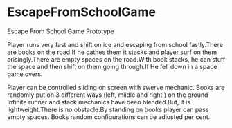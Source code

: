 # EscapeFromSchoolGame
Escape From School Game Prototype

Player runs very fast and shift on ice and escaping from school fastly.There are books on the road.If he cathes them it stacks and player surf on them arisingly.There are empty spaces on the road.With book stacks, he can stuff the space and then shift on them going through.If He fell down in a space game overs.

Player can be controlled sliding on screen with swerve mechanic.
Books are randomly put on 3 different ways (left, miidle and right ) on the ground
Infinite runner and stack mechanics have been blended.But, it is lightweight.There is no obstacle.By standing on books player can pass empty spaces.
Books random configurations can be adjusted per cent.
